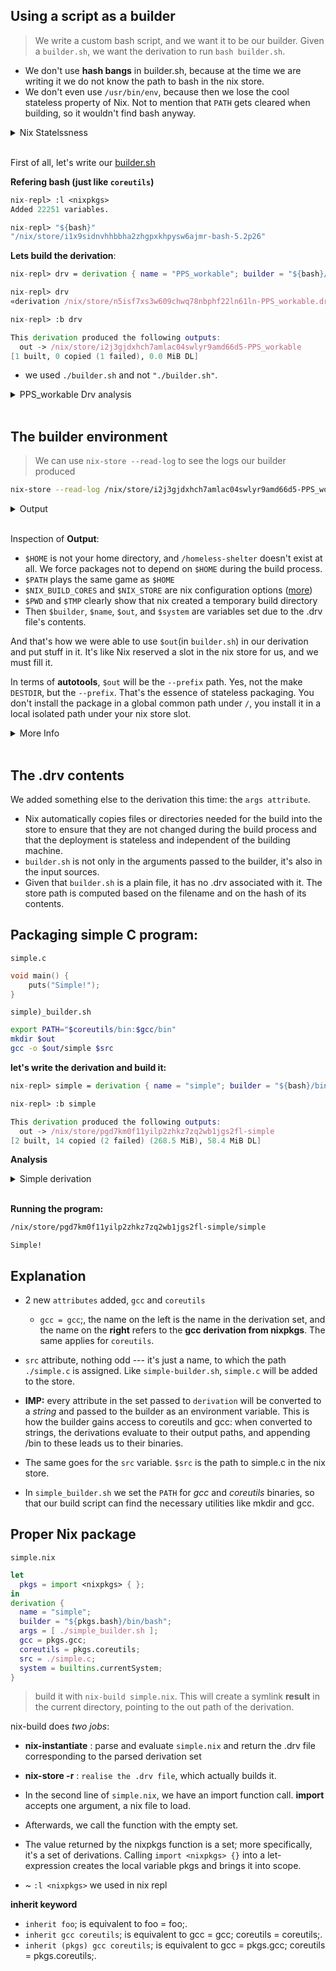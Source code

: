 ## Using a script as a builder

> We write a custom bash script, and we want it to be our builder. Given a `builder.sh`, we want the derivation to run `bash builder.sh`.

* We don't use **hash bangs** in builder.sh, because at the time we are writing it we do not know the path to bash in the nix store.
* We don't even use `/usr/bin/env`, because then we lose the cool stateless property of Nix. Not to mention that `PATH` gets cleared when building, so it wouldn't find bash anyway.

<details>
<summary>
Nix Statelssness
</summary>

```
Statelessness: Nix aims for complete reproducibility. Using /usr/bin/env relies on the system's environment, which can vary between systems. This breaks Nix's stateless principle.
```

```
Build Environment Isolation: Nix clears the PATH variable during builds to ensure a clean environment. Using /usr/bin/env would depend on the system's PATH, which doesn't exist in this isolated context.
```

</details><br>

First of all, let's write our [builder.sh](https://github.com/PsychoPunkSage/NixPills/tree/main/pill05/builder.sh)

**Refering bash (just like `coreutils`)**

```nix
nix-repl> :l <nixpkgs>
Added 22251 variables.

nix-repl> "${bash}"
"/nix/store/i1x9sidnvhhbbha2zhgpxkhpysw6ajmr-bash-5.2p26"
```

**Lets build the derivation**:
```nix
nix-repl> drv = derivation { name = "PPS_workable"; builder = "${bash}/bin/bash"; args = [ ./builder.sh ]; system = builtins.currentSystem; }

nix-repl> drv
«derivation /nix/store/n5isf7xs3w609chwq78nbphf22ln61ln-PPS_workable.drv»

nix-repl> :b drv

This derivation produced the following outputs:
  out -> /nix/store/i2j3gjdxhch7amlac04swlyr9amd66d5-PPS_workable
[1 built, 0 copied (1 failed), 0.0 MiB DL]
```

*  we used `./builder.sh` and not `"./builder.sh"`.

<details>
<summary>
PPS_workable Drv analysis
</summary>

```bash
nix derivation show  /nix/store/i2j3gjdxhch7amlac04swlyr9amd66d5-PPS_workable
```

```json
{
  "/nix/store/n5isf7xs3w609chwq78nbphf22ln61ln-PPS_workable.drv": {
    "args": [
      "/nix/store/d31gnn9z8nbh800fq1b1jmaq95135607-builder.sh"
    ],
    "builder": "/nix/store/i1x9sidnvhhbbha2zhgpxkhpysw6ajmr-bash-5.2p26/bin/bash",
    "env": {
      "builder": "/nix/store/i1x9sidnvhhbbha2zhgpxkhpysw6ajmr-bash-5.2p26/bin/bash",
      "name": "PPS_workable",
      "out": "/nix/store/i2j3gjdxhch7amlac04swlyr9amd66d5-PPS_workable",
      "system": "x86_64-linux"
    },
    "inputDrvs": {
      "/nix/store/wzh01sawfkrvg2srg4jl8zprz1a347gy-bash-5.2p26.drv": {
        "dynamicOutputs": {},
        "outputs": [
          "out"
        ]
      }
    },
    "inputSrcs": [
      "/nix/store/d31gnn9z8nbh800fq1b1jmaq95135607-builder.sh"
    ],
    "name": "PPS_workable",
    "outputs": {
      "out": {
        "path": "/nix/store/i2j3gjdxhch7amlac04swlyr9amd66d5-PPS_workable"
      }
    },
    "system": "x86_64-linux"
  }
}
```

</details><br>

## The builder environment

> We can use `nix-store --read-log` to see the logs our builder produced

```bash
nix-store --read-log /nix/store/i2j3gjdxhch7amlac04swlyr9amd66d5-PPS_workable
```

<details>
<summary>
Output
</summary>

```json
declare -x HOME="/homeless-shelter"
declare -x NIX_BUILD_CORES="12"
declare -x NIX_BUILD_TOP="/build"
declare -x NIX_LOG_FD="2"
declare -x NIX_STORE="/nix/store"
declare -x OLDPWD
declare -x PATH="/path-not-set"
declare -x PWD="/build"
declare -x SHLVL="1"
declare -x TEMP="/build"
declare -x TEMPDIR="/build"
declare -x TERM="xterm-256color"
declare -x TMP="/build"
declare -x TMPDIR="/build"
declare -x builder="/nix/store/i1x9sidnvhhbbha2zhgpxkhpysw6ajmr-bash-5.2p26/bin/bash"
declare -x name="PPS_workable"
declare -x out="/nix/store/i2j3gjdxhch7amlac04swlyr9amd66d5-PPS_workable"
declare -x system="x86_64-linux"
```

</details><br>

Inspection of **Output**:
* `$HOME` is not your home directory, and `/homeless-shelter` doesn't exist at all. We force packages not to depend on `$HOME` during the build process.
* `$PATH` plays the same game as `$HOME`
* `$NIX_BUILD_CORES` and `$NIX_STORE` are nix configuration options ([more](https://nixos.org/manual/nix/stable/command-ref/conf-file))
* `$PWD` and `$TMP` clearly show that nix created a temporary build directory
* Then `$builder`, `$name`, `$out`, and `$system` are variables set due to the .drv file's contents.

And that's how we were able to use `$out`(in `builder.sh`) in our derivation and put stuff in it. It's like Nix reserved a slot in the nix store for us, and we must fill it.

In terms of **autotools**, `$out` will be the `--prefix` path. Yes, not the make `DESTDIR`, but the `--prefix`. That's the essence of stateless packaging. You don't install the package in a global common path under `/`, you install it in a local isolated path under your nix store slot.


<details>
<summary>
More Info
</summary>

```
$out: 
This represents the final location where your package's files will be installed. It's like a specific folder where all the files related to your package will be placed. This folder is isolated from your system's regular file structure.
```

```
--prefix: 
This is a common flag used in many build systems (like autotools) to specify the installation prefix. It's where the built files will be copied.
```

```
Nix vs Autotools: 
Unlike autotools, Nix doesn't use --prefix to install files to a global location (like /usr/local). Instead, it uses $out to install everything within a specific, isolated directory.
```

</details><br>

## The .drv contents

We added something else to the derivation this time: the `args attribute`.
* Nix automatically copies files or directories needed for the build into the store to ensure that they are not changed during the build process and that the deployment is stateless and independent of the building machine.
* `builder.sh` is not only in the arguments passed to the builder, it's also in the input sources.
* Given that `builder.sh` is a plain file, it has no .drv associated with it. The store path is computed based on the filename and on the hash of its contents.

## Packaging simple C program:

`simple.c`
```c
void main() {
    puts("Simple!");
}
```

`simple)_builder.sh`
```bash
export PATH="$coreutils/bin:$gcc/bin"
mkdir $out
gcc -o $out/simple $src
```

**let's write the derivation and build it:**

```nix
nix-repl> simple = derivation { name = "simple"; builder = "${bash}/bin/bash"; args = [ ./simple_builder.sh ]; gcc = gcc; coreutils = coreutils; src = ./simple.c; system = builtins.currentSystem; }

nix-repl> :b simple

This derivation produced the following outputs:
  out -> /nix/store/pgd7km0f11yilp2zhkz7zq2wb1jgs2fl-simple
[2 built, 14 copied (2 failed) (268.5 MiB), 58.4 MiB DL]
```

**Analysis**
<details>
<summary>
Simple derivation
</summary>

```bash
nix derivation show /nix/store/d57y171v8i1f76dyymppwaypfzcxscfq-simple.drv
```

```json
{
  "/nix/store/d57y171v8i1f76dyymppwaypfzcxscfq-simple.drv": {
    "args": [
      "/nix/store/4wpv68jkvw9nbnh4qcblnfvdfnn74kbn-simple_builder.sh"
    ],
    "builder": "/nix/store/i1x9sidnvhhbbha2zhgpxkhpysw6ajmr-bash-5.2p26/bin/bash",
    "env": {
      "builder": "/nix/store/i1x9sidnvhhbbha2zhgpxkhpysw6ajmr-bash-5.2p26/bin/bash",
      "coreutils": "/nix/store/cnknp3yxfibxjhila0sjd1v3yglqssng-coreutils-9.5",
      "gcc": "/nix/store/62zpnw69ylcfhcpy1di8152zlzmbls91-gcc-wrapper-13.3.0",
      "name": "simple",
      "out": "/nix/store/pgd7km0f11yilp2zhkz7zq2wb1jgs2fl-simple",
      "src": "/nix/store/xxkcmj6vagqbfly000sh0cdcp154nwz9-simple.c",
      "system": "x86_64-linux"
    },
    "inputDrvs": {
      "/nix/store/9rwm5zhxx7bpxff9lddvms78shdipib2-coreutils-9.5.drv": {
        "dynamicOutputs": {},
        "outputs": [
          "out"
        ]
      },
      "/nix/store/andlgvwhg8c8f42ijg15zgcdqp7girgq-gcc-wrapper-13.3.0.drv": {
        "dynamicOutputs": {},
        "outputs": [
          "out"
        ]
      },
      "/nix/store/wzh01sawfkrvg2srg4jl8zprz1a347gy-bash-5.2p26.drv": {
        "dynamicOutputs": {},
        "outputs": [
          "out"
        ]
      }
    },
    "inputSrcs": [
      "/nix/store/4wpv68jkvw9nbnh4qcblnfvdfnn74kbn-simple_builder.sh",
      "/nix/store/xxkcmj6vagqbfly000sh0cdcp154nwz9-simple.c"
    ],
    "name": "simple",
    "outputs": {
      "out": {
        "path": "/nix/store/pgd7km0f11yilp2zhkz7zq2wb1jgs2fl-simple"
      }
    },
    "system": "x86_64-linux"
  }
}
```

</details><br>

**Running the program:**
```bash
/nix/store/pgd7km0f11yilp2zhkz7zq2wb1jgs2fl-simple/simple
```

```
Simple!
```

## Explanation

- 2 new `attributes` added, `gcc` and `coreutils`
  - `gcc = gcc`;, the name on the left is the name in the derivation set, and the name on the **right** refers to the **gcc derivation from nixpkgs**. The same applies for `coreutils`.
- `src` attribute, nothing odd --- it's just a name, to which the path `./simple.c` is assigned. Like `simple-builder.sh`, `simple.c` will be added to the store.

- **IMP:** every attribute in the set passed to `derivation` will be converted to a *string* and passed to the builder as an environment variable. This is how the builder gains access to coreutils and gcc: when converted to strings, the derivations evaluate to their output paths, and appending /bin to these leads us to their binaries.

- The same goes for the `src` variable. `$src` is the path to simple.c in the nix store.
- In `simple_builder.sh` we set the `PATH` for *gcc* and *coreutils* binaries, so that our build script can find the necessary utilities like mkdir and gcc.

## Proper Nix package

`simple.nix`
```nix
let
  pkgs = import <nixpkgs> { };
in
derivation {
  name = "simple";
  builder = "${pkgs.bash}/bin/bash";
  args = [ ./simple_builder.sh ];
  gcc = pkgs.gcc;
  coreutils = pkgs.coreutils;
  src = ./simple.c;
  system = builtins.currentSystem;
}
```
> build it with `nix-build simple.nix`. This will create a symlink **result** in the current directory, pointing to the out path of the derivation.


nix-build does *two jobs*:
* **nix-instantiate** : parse and evaluate `simple.nix` and return the .drv file corresponding to the parsed derivation set
* **nix-store -r** : `realise the .drv file`, which actually builds it.

* In the second line of `simple.nix`, we have an import function call. **import** accepts one argument, a nix file to load.
* Afterwards, we call the function with the empty set. 

* The value returned by the nixpkgs function is a set; more specifically, it's a set of derivations. Calling `import <nixpkgs> {}` into a let-expression creates the local variable pkgs and brings it into scope.
* ~ `:l <nixpkgs>` we used in nix repl

**inherit keyword**
* `inherit foo`; is equivalent to foo = foo;.
* `inherit gcc coreutils`; is equivalent to gcc = gcc; coreutils = coreutils;.
* `inherit (pkgs) gcc coreutils`; is equivalent to gcc = pkgs.gcc; coreutils = pkgs.coreutils;.